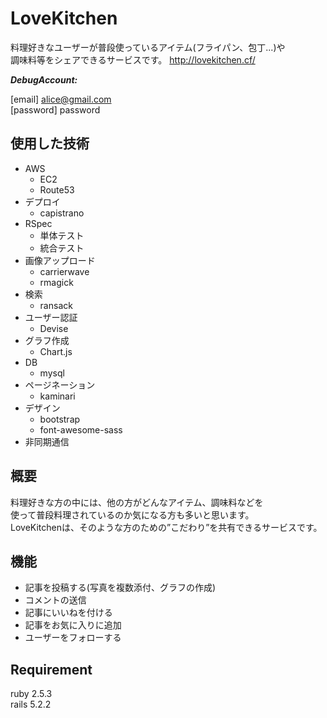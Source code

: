 # LoveKitchen

料理好きなユーザーが普段使っているアイテム(フライパン、包丁...)や  
調味料等をシェアできるサービスです。
http://lovekitchen.cf/

***DebugAccount:***

[email] alice@gmail.com  
[password] password

## 使用した技術

+ AWS
    + EC2
    + Route53
+ デプロイ  
    + capistrano
+ RSpec
    + 単体テスト
    + 統合テスト
+ 画像アップロード
    + carrierwave
    + rmagick
+ 検索
    + ransack
+ ユーザー認証
    + Devise
+ グラフ作成
    + Chart.js
+ DB
    + mysql
+ ページネーション
    + kaminari
+ デザイン
    + bootstrap
    + font-awesome-sass
+ 非同期通信

## 概要

料理好きな方の中には、他の方がどんなアイテム、調味料などを  
使って普段料理されているのか気になる方も多いと思います。  
LoveKitchenは、そのような方のための”こだわり”を共有できるサービスです。

## 機能

- 記事を投稿する(写真を複数添付、グラフの作成)
- コメントの送信
- 記事にいいねを付ける
- 記事をお気に入りに追加
- ユーザーをフォローする

## Requirement

ruby 2.5.3  
rails 5.2.2